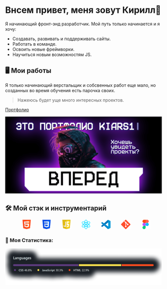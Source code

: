 # Внсем привет, меня зовут Кирилл👋

Я начинающий фронт-энд разработчик. Мой путь только начинается и я хочу:
- Создавать, развивать и поддерживать сайты.
- Работать в команде.
- Освоить новые фреймворки.
- Научиться новым возможностям JS.

## 🖥️ Мои работы

  Я только начинающий верстальщик и собсвенных работ еще мало, но созданных во время обучения есть парочка своих.
  > Нажеюсь будет уще много интересных проектов.
  
  [Портфолио](https://kiars1.github.io/)
   
   <img src="https://raw.githubusercontent.com/kiars1/kiars1/main/image/album.png" max-width="1000">

## 🛠️ Мой стэк и инструментарий
<pre align="center">
  <img src="https://raw.githubusercontent.com/kiars1/kiars1/main/image/html.png" width="30">    <img src="https://raw.githubusercontent.com/kiars1/kiars1/main/image/css.png" width="30">    <img src="https://raw.githubusercontent.com/kiars1/kiars1/main/image/js.png" width="30">    <img src="https://raw.githubusercontent.com/kiars1/kiars1/main/image/react.png" width="30">    <img src="https://raw.githubusercontent.com/kiars1/kiars1/main/image/vscode.png" width="30">    <img src="https://raw.githubusercontent.com/kiars1/kiars1/main/image/git.png" width="30">    <img src="https://raw.githubusercontent.com/kiars1/kiars1/main/image/figma.png" width="30">
</pre>

### 📝 Моя Статистика:
<div>
    <img src="https://raw.githubusercontent.com/kiars1/kiars1/main/image/stat.png" width="1000" title="Stat">
</div>